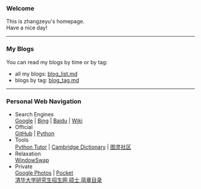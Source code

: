 ### Welcome  
This is zhangzeyu's homepage.  
Have a nice day!  

------------------------------------------

### My Blogs  
You can read my blogs by time or by tag:
 - all my blogs: [blog_list.md](https://mofree.github.io/blog_list.html)  
 - blogs by tag: [blog_tag.md](https://mofree.github.io/blog_tag.html)  
 
------------------------------------------

### Personal Web Navigation  
 - Search Engines  
 [Google](https://www.google.com/) | [Bing](https://www.bing.com/) | [Baidu](https://www.baidu.com/) | [Wiki](https://wikipedia.org/)  
 - Official  
 [GitHub](https://github.com) | [Python](https://www.python.org/)  
 - Tools  
 [Python Tutor](http://www.pythontutor.com/) | [Cambridge Dictionary](https://dictionary.cambridge.org/) | [图灵社区](https://www.ituring.com.cn/)  
 - Relaxation  
 [WindowSwap](https://window-swap.com/)  
- Private  
[Google Photos](https://photos.google.com/) | [Pocket](https://app.getpocket.com/)  
[清华大学研究生招生网 硕士 简章目录](http://yz.tsinghua.edu.cn/publish/yjszs/8549/index.html)  
